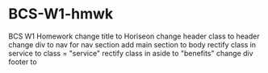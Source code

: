 # BCS-W1-hmwk
BCS W1 Homework
change title to Horiseon
change header class to header
change div to nav for nav section
add main section to body
rectify class in service to class = "service"
rectify class in aside to "benefits"
change div footer to <footer>